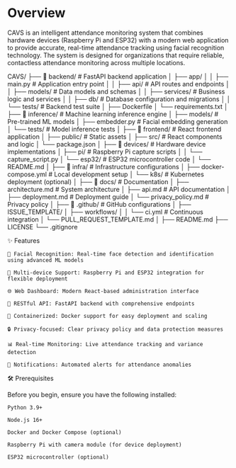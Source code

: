 # Overview

CAVS is an intelligent attendance monitoring system that combines hardware devices (Raspberry Pi and ESP32) with a modern web application to provide accurate, real-time attendance tracking using facial recognition technology. The system is designed for organizations that require reliable, contactless attendance monitoring across multiple locations.

CAVS/
├── 📁 backend/                 # FastAPI backend application
│   ├── app/
│   │   ├── main.py            # Application entry point
│   │   ├── api/               # API routes and endpoints
│   │   ├── models/            # Data models and schemas
│   │   ├── services/          # Business logic and services
│   │   ├── db/                # Database configuration and migrations
│   │   └── tests/             # Backend test suite
│   ├── Dockerfile
│   └── requirements.txt
│
├── 📁 inference/              # Machine learning inference engine
│   ├── models/               # Pre-trained ML models
│   ├── embedder.py           # Facial embedding generation
│   └── tests/                # Model inference tests
│
├── 📁 frontend/              # React frontend application
│   ├── public/               # Static assets
│   ├── src/                  # React components and logic
│   └── package.json
│
├── 📁 devices/               # Hardware device implementations
│   ├── pi/                   # Raspberry Pi capture scripts
│   │   └── capture_script.py
│   └── esp32/                # ESP32 microcontroller code
│       └── README.md
│
├── 📁 infra/                 # Infrastructure configurations
│   ├── docker-compose.yml    # Local development setup
│   └── k8s/                  # Kubernetes deployment (optional)
│
├── 📁 docs/                  # Documentation
│   ├── architecture.md       # System architecture
│   ├── api.md               # API documentation
│   ├── deployment.md        # Deployment guide
│   └── privacy_policy.md    # Privacy policy
│
├── 📁 .github/              # GitHub configurations
│   ├── ISSUE_TEMPLATE/
│   ├── workflows/
│   │   └── ci.yml          # Continuous integration
│   └── PULL_REQUEST_TEMPLATE.md
│
├── README.md
├── LICENSE
└── .gitignore



✨ Features

    🤖 Facial Recognition: Real-time face detection and identification using advanced ML models

    📱 Multi-device Support: Raspberry Pi and ESP32 integration for flexible deployment

    🌐 Web Dashboard: Modern React-based administration interface

    🔗 RESTful API: FastAPI backend with comprehensive endpoints

    🐳 Containerized: Docker support for easy deployment and scaling

    🔒 Privacy-focused: Clear privacy policy and data protection measures

    📊 Real-time Monitoring: Live attendance tracking and variance detection

    🔔 Notifications: Automated alerts for attendance anomalies

🛠️ Prerequisites

Before you begin, ensure you have the following installed:

    Python 3.9+

    Node.js 16+

    Docker and Docker Compose (optional)

    Raspberry Pi with camera module (for device deployment)

    ESP32 microcontroller (optional)
